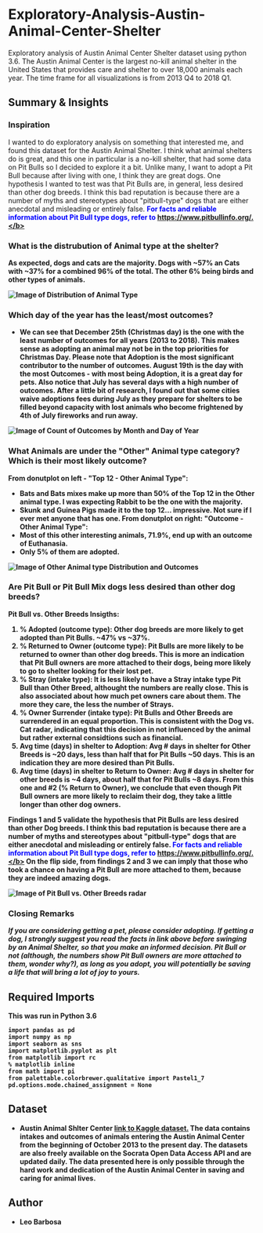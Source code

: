 # Exploratory-Analysis-Austin-Animal-Center-Shelter

Exploratory analysis of Austin Animal Center Shelter dataset using python 3.6. The Austin Animal Center is the largest no-kill animal shelter in the United States that provides care and shelter to over 18,000 animals each year. The time frame for all visualizations is from 2013 Q4 to 2018 Q1.

## Summary & Insights

### Inspiration

I wanted to do exploratory analysis on something that interested me, and found this dataset for the Austin Animal Shelter. I think what animal shelters do is great, and this one in particular is a no-kill shelter, that had some data on Pit Bulls so I decided to explore it a bit. Unlike many, I want to adopt a Pit Bull because after living with one, I think they are great dogs. One hypothesis I wanted to test was that Pit Bulls are, in general, less desired than other dog breeds. I think this bad reputation is because there are a number of myths and stereotypes about "pitbull-type" dogs that are either anecdotal and misleading or entirely false. <span style="color:blue"><b> For facts and reliable information about Pit Bull type dogs, refer to https://www.pitbullinfo.org/.</b></span>

### What is the distrubution of Animal type at the shelter?

As expected, dogs and cats are the majority.  Dogs with ~57% an Cats with ~37% for a combined 96% of the total. The other 6% being birds and other types of animals.

![Image of Distribution of Animal Type](https://github.com/Leo8216/Exploratory-Analysis-Austin-Animal-Center-Shelter/blob/master/images/10_Anymal_Type_Distribution_ALL.png)

### Which day of the year has the least/most outcomes?

* We can see that December 25th (Christmas day) is the one with the least number of outcomes for all years (2013 to 2018). This makes sense as adopting an animal may not be in the top priorities for Christmas Day. Please note that Adoption is the most significant contributor to the number of outcomes.
 August 19th is the day with the most Outcomes - with most being Adoption, it is a great day for pets. Also notice that July has several days with a high number of outcomes. After a little bit of research, I found out that some cities waive adoptions fees during July as they prepare for shelters to be filled beyond capacity with lost animals who become frightened by 4th of July fireworks and run away.

![Image of Count of Outcomes by Month and Day of Year](https://github.com/Leo8216/Exploratory-Analysis-Austin-Animal-Center-Shelter/blob/master/images/9_Count_of_Outcomes_by_Month_and_Day_of_Year_All_Years.png)

### What Animals are under the "Other" Animal type category? Which is their most likely outcome?

From donutplot on left - "Top 12 - Other Animal Type":
* Bats and Bats mixes make up more than 50% of the Top 12 in the Other animal type. I was expecting Rabbit to be the one with the majority. 
* Skunk and Guinea Pigs made it to the top 12... impressive. Not sure if I ever met anyone that has one.
From donutplot on right: "Outcome - Other Animal Type":
* Most of this other interesting animals, 71.9%, end up with an outcome of Euthanasia. 
* Only 5% of them are adopted.

![Image of Other Animal type Distribution and Outcomes](https://github.com/Leo8216/Get-Out-Hide-Out-Take-Out/blob/master/images/Location_of_top_50_impactful_acts.png)

### Are Pit Bull or Pit Bull Mix dogs less desired than other dog breeds?

Pit Bull vs. Other Breeds Insigths:
   1. % Adopted (outcome type): Other dog breeds are more likely to get adopted than Pit Bulls. ~47% vs ~37%.
   2. % Returned to Owner (outcome type): Pit Bulls are more likely to be returned to owner than other dog breeds.  This is more an indication that Pit Bull owners are more attached to their dogs, being more likely to go to shelter looking for their lost pet. 
   3. % Stray (intake type): It is less likely to have a Stray intake type Pit Bull than Other Breed, althought the numbers are really close.  This is also associated about how much pet owners care about them. The more they care, the less the number of Strays.
   4. % Owner Surrender (intake type): Pit Bulls and Other Breeds are surrendered in an equal proportion. This is consistent with the Dog vs. Cat radar, indicating that this decision in not influenced by the animal but rather external considtions such as financial.
   5. Avg time (days) in shelter to Adoption: Avg # days in shelter for Other Breeds is ~20 days, less than half that for Pit Bulls ~50 days. This is an indication they are more desired than Pit Bulls. 
   6. Avg time (days) in shelter to Return to Owner: Avg # days in shelter for other breeds is ~4 days, about half that for Pit Bulls ~8 days. From this one and #2 (% Return to Owner), we conclude that even though Pit Bull owners are more likely to reclaim their dog, they take a little longer than other dog owners.
   
Findings 1 and 5 validate the hypothesis that Pit Bulls are less desired than other Dog breeds. I think this bad reputation is because there are a number of myths and stereotypes about "pitbull-type" dogs that are either anecdotal and misleading or entirely false. <span style="color:blue"><b> For facts and reliable information about Pit Bull type dogs, refer to https://www.pitbullinfo.org/.</b></span> On the flip side, from findings 2 and 3 we can imply that those who took a chance on having a Pit Bull are more attached to them, because they are indeed amazing dogs. 

![Image of Pit Bull vs. Other Breeds radar](https://github.com/Leo8216/Get-Out-Hide-Out-Take-Out/blob/master/images/Gun_Kills_vs_Gun_Laws.PNG)

### Closing Remarks

<b> *If you are considering getting a pet, please consider adopting.  If getting a dog, I strongly suggest you read the facts in link above before swinging by an Animal Shelter, so that you make an informed decision. Pit Bull or not (although, the numbers show Pit Bull owners are more attached to them, wonder why?), as long as you adopt, you will potentially be saving a life that will bring a lot of joy to yours.*</b>

## Required Imports
This was run in Python 3.6
```
import pandas as pd
import numpy as np
import seaborn as sns
import matplotlib.pyplot as plt
from matplotlib import rc
% matplotlib inline
from math import pi
from palettable.colorbrewer.qualitative import Pastel1_7
pd.options.mode.chained_assignment = None
```

## Dataset

* **Austin Animal Shlter Center** [link to Kaggle dataset.](https://www.kaggle.com/aaronschlegel/austin-animal-center-shelter-intakes-and-outcomes) The data contains intakes and outcomes of animals entering the Austin Animal Center from the beginning of October 2013 to the present day. The datasets are also freely available on the Socrata Open Data Access API and are updated daily. The data presented here is only possible through the hard work and dedication of the Austin Animal Center in saving and caring for animal lives.

## Author

* **Leo Barbosa**
